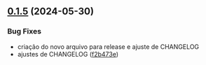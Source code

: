 ## [0.1.5](https://github.com/rktit/rkt-mobile-components/releases/tag/v0.1.5) (2024-05-30)


### Bug Fixes

* criação do novo arquivo para release e ajuste de CHANGELOG
* ajustes de CHANGELOG ([f2b473e](https://github.com/rktit/rkt-mobile-components/commit/f2b473e6346655b4bc43b7c57fa110e2d653c060))